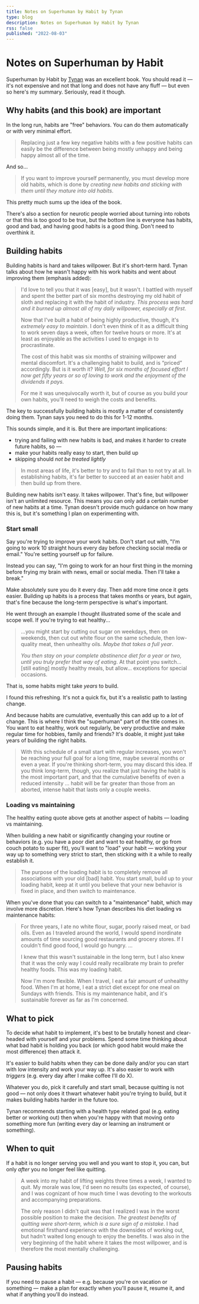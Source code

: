 ```yaml
---
title: Notes on Superhuman by Habit by Tynan
type: blog
description: Notes on Superhuman by Habit by Tynan
rss: false
published: "2022-08-03"
---
```


# Notes on Superhuman by Habit

Superhuman by Habit by [Tynan](https://tynan.com) was an excellent book. You
should read it — it's not expensive and not that long and does not have any
fluff — but even so here's my summary. Seriously, read it though.

## Why habits (and this book) are important
In the long run, habits are "free" behaviors. You can do them automatically or
with very minimal effort.

> Replacing just a few key negative habits with a few positive habits can
  easily be the difference between being mostly unhappy and being happy almost
  all of the time.

And so...

> If you want to improve yourself permanently, you must develop more old
> habits, which is done by *creating new habits and sticking with them until
> they mature into old habits*.

This pretty much sums up the idea of the book.

There's also a section for neurotic people worried about turning into robots or
that this is too good to be true, but the bottom line is everyone has habits,
good and bad, and having good habits is a good thing. Don't need to overthink
it.

## Building habits
Building habits is hard and takes willpower. But it's short-term hard. Tynan
talks about how he wasn't happy with his work habits and went about improving
them (emphasis added):

> I'd love to tell you that it was [easy], but it wasn't. I battled with
> myself and spent the better part of six months destroying my old habit of
> sloth and replacing it with the habit of industry. *This process was hard and
> it burned up almost all of my daily willpower, especially at first*.
> 
> Now that I've built a habit of being highly productive, though, it's
> *extremely easy to maintain*. I don't even think of it as a difficult thing
> to work seven days a week, often for twelve hours or more. It's at least as
> enjoyable as the activities I used to engage in to procrastinate.
>
> The cost of this habit was six months of straining willpower and mental
> discomfort. It's a challenging habit to build, and is “priced” accordingly.
> But is it worth it? *Well, for six months of focused effort I now get fifty
> years or so of loving to work and the enjoyment of the dividends it pays.*
>
> For me it was unequivocally worth it, but of course as you build your own
> habits, you'll need to weigh the costs and benefits.

The key to successfully building habits is mostly a matter of consistently
doing them. Tynan says you need to do this for 1-12 months.

This sounds simple, and it is. But there are important implications:
- trying and failing with new habits is bad, and makes it harder to create future habits, so —
- make your habits really easy to start, then build up
- skipping should *not be treated lightly*

> In most areas of life, it's better to try and to fail than to not try at all.
> In establishing habits, it's far better to succeed at an easier habit and
> then build up from there.

Building new habits isn't easy. It takes willpower. That's fine, but willpower
isn't an unlimited resource. This means you can only add a certain number of
new habits at a time. Tynan doesn't provide much guidance on how many this is,
but it's something I plan on experimenting with.

### Start small
Say you're trying to improve your work habits. Don't start out with, "I'm going
to work 10 straight hours every day before checking social media or email."
You're setting yourself up for failure.

Instead you can say, "I'm going to work for an hour first thing in the morning
before frying my brain with news, email or social media. Then I'll take a
break."

Make absolutely sure you do it every day. Then add more time once it gets
easier. Building up habits is a process that takes months or years, but again,
that's fine because the long-term perspective is what's important.

He went through an example I thought illustrated some of the scale and scope
well. If you're trying to eat healthy...

> ...you might start by cutting out sugar on weekdays, then on weekends, then
> cut out white flour on the same schedule, then low-quality meat, then
> unhealthy oils. *Maybe that takes a full year*.
> 
> *You then stay on your complete abstinence diet for a year or two, until you
> truly prefer that way of eating*. At that point you switch... [still eating]
> mostly healthy meals, but allow... exceptions for special occasions.

That is, some habits might take *years* to build.

I found this refreshing. It's not a quick fix, but it's a realistic path to
lasting change.

And because habits are cumulative, eventually this can add up to a *lot* of
change. This is where I think the "superhuman" part of the title comes in. You
want to eat healthy, work out regularly, be very productive and make regular
time for hobbies, family and friends? It's doable, it might just take years of
building the right habits.

> With this schedule of a small start with regular increases, you won't be
  reaching your full goal for a long time, maybe several months or even a year.
  If you're thinking short-term, you may discard this idea. If you think
  long-term, though, you realize that just having the habit is the most
  important part, and that the cumulative benefits of even a reduced intensity
  ... habit will be far greater than those from an aborted, intense habit that
  lasts only a couple weeks.

### Loading vs maintaining
The healthy eating quote above gets at another aspect of habits — loading vs
maintaining.

When building a new habit or significantly changing your routine or behaviors
(e.g. you have a poor diet and want to eat healthy, or go from couch potato to
super fit), you'll want to "load" your habit — working your way up to something
very strict to start, then sticking with it a while to really establish it.

> The purpose of the loading habit is to completely remove all associations
  with your old [bad] habit. You start small, build up to your loading habit,
  keep at it until you believe that your new behavior is fixed in place, and
  then switch to maintenance.

When you've done that you can switch to a "maintenance" habit, which may involve
more discretion. Here's how Tynan describes his diet loading vs maintenance
habits: 

> For three years, I ate no white flour, sugar, poorly raised meat, or bad
> oils. Even as I traveled around the world, I would spend inordinate amounts
> of time sourcing good restaurants and grocery stores. If I couldn't find good
> food, I would go hungry. ...
>
> I knew that this wasn't sustainable in the long term, but I also knew that it
> was the only way I could really recalibrate my brain to prefer healthy foods.
> This was my loading habit.
>
> Now I'm more flexible. When I travel, I eat a fair amount of unhealthy food.
> When I'm at home, I eat a strict diet except for one meal on Sundays with
> friends. This is my maintenance habit, and it's sustainable forever as far as
> I'm concerned.

## What to pick
To decide what habit to implement, it's best to be brutally honest and
clear-headed with yourself and your problems. Spend some time thinking about
what bad habit is holding you back (or which good habit would make the most
difference) then attack it.

It's easier to build habits when they can be done daily and/or you can start
with low intensity and work your way up. It's also easier to work with
*triggers* (e.g. every day after I make coffee I'll do X).

Whatever you do, pick it carefully and start small, because quitting is not
good — not only does it thwart whatever habit you're trying to build, but it
makes building habits harder in the future too.

Tynan recommends starting with a health type related goal (e.g. eating better
or working out) then when you're happy with that moving onto something more fun
(writing every day or learning an instrument or something).

## When to quit
If a habit is no longer serving you well and you want to stop it, you can, but
only *after* you no longer feel like quitting.

> A week into my habit of lifting weights three times a week, I wanted to quit.
  My morale was low, I'd seen no results (as expected, of course), and I was
  cognizant of how much time I was devoting to the workouts and accompanying
  preparations.
> 
> The only reason I didn't quit was that I realized I was in the worst possible
  position to make the decision. *The greatest benefits of quitting were
  short-term, which is a sure sign of a mistake*. I had emotional firsthand
  experience with the downsides of working out, but hadn't waited long enough
  to enjoy the benefits. I was also in the very beginning of the habit where it
  takes the most willpower, and is therefore the most mentally challenging.

## Pausing habits
If you need to pause a habit — e.g. because you're on vacation or something —
make a plan for exactly when you'll pause it, resume it, and what if anything
you'll do instead.

<comments/>
